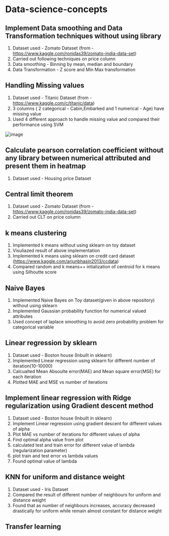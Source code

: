 # Data-science-concepts

## Implement Data smoothing and Data Transformation techniques without using library

1. Dataset used - Zomato Dataset (from - https://www.kaggle.com/ronidas39/zomato-india-data-set)
2. Carried out following techniques on price column
3. Data smoothing - Binning by mean, median and boundary
4. Data Transformation - Z score and Min Max transformation
 

## Handling Missing values

1. Dataset used - Titanic Dataset (from - https://www.kaggle.com/c/titanic/data)
2. 3 columns ( 2 categorical - Cabin,Embarked and 1 numerical - Age) have missing value
3. Used 4 different approach to handle missing value and compared their performance using SVM

![image](https://user-images.githubusercontent.com/67454437/121644370-8c30df00-cab0-11eb-85c1-b54d1b0e0022.png)


## Calculate pearson correlation coefficient without any library between numerical attributed and present them in heatmap

1. Dataset used - Housing price Dataset 

## Central limit theorem

1. Dataset used - Zomato Dataset (from - https://www.kaggle.com/ronidas39/zomato-india-data-set)
2. Carried out CLT on price column


## k means clustering

1. Implemented k means without using sklearn on toy dataset
2. Visuliazed result of above implementation
3. Implemented k means using sklearn on credit card dataset (https://www.kaggle.com/arjunbhasin2013/ccdata)
4. Compared random and k means++ intialization of centroid for k means using Silhoutte score

## Naive Bayes

1. Implemented Naive Bayes on Toy dataset(given in above repository) without using sklearn
2. Implemented Gaussian probability function for numerical valued attributes
3. Used concept of laplace smoothing to avoid zero probability problem for categorical variable 

## Linear regression by sklearn

1. Dataset used - Boston house (Inbuilt in sklearn)
2. Implemented Linear regression using sklearn for different number of iteration(10-10000)
3. Calcualted Mean Absoulte error(MAE) and Mean square error(MSE) for each iteration
4. Plotted MAE and MSE vs number of iterations

## Implement linear regression with Ridge regularization using Gradient descent method

1. Dataset used - Boston house (Inbuilt in sklearn)
2. Implement Linear regression using gradient descent for different values of alpha
3. Plot MAE vs number of iterations for different values of alpha
4. Find optimal alpha value from plot
5. calculated test and train error for different value of lambda (regularization parameter)
6. plot train and test error vs lambda values
7. Found optimal value of lambda

## KNN for uniform and distance weight

1. Dataset used - Iris Dataset
2. Compared the result of different number of neighbours for uniform and distance weight
3. Found that as number of neighbours increases, accuracy decreased drastically for uniform while remain almost constant for distance weight

## Transfer learning

